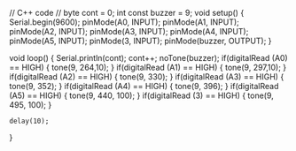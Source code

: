 <!--- @VargasBarbeiro --->


<!---
VargasBarbeiro/VargasBarbeiro is a ✨ special ✨ repository because its `README.md` (this file) appears on your GitHub profile.
You can click the Preview link to take a look at your changes.
--->
// C++ code
//
byte cont = 0;
int const buzzer = 9;
void setup()
{
  Serial.begin(9600);
  pinMode(A0, INPUT);
  pinMode(A1, INPUT);
  pinMode(A2, INPUT);
  pinMode(A3, INPUT);
  pinMode(A4, INPUT);
  pinMode(A5, INPUT);
  pinMode(3, INPUT);
  pinMode(buzzer, OUTPUT);
}

void loop()
{ 
  Serial.println(cont);
  cont++;
  noTone(buzzer);
  if(digitalRead (A0) == HIGH) {
    tone(9, 264,10);
	}
  if(digitalRead (A1) == HIGH) {
    tone(9, 297,10);
	} 
  if(digitalRead (A2) == HIGH) {
    tone(9, 330);
	} 
  if(digitalRead (A3) == HIGH) {
    tone(9, 352);
	} 
  if(digitalRead (A4) == HIGH) {
    tone(9, 396);
	} 
  if(digitalRead (A5) == HIGH) {
    tone(9, 440, 100);
	} 
  if(digitalRead (3) == HIGH) {
    tone(9, 495, 100);
	}


    delay(10);
}
